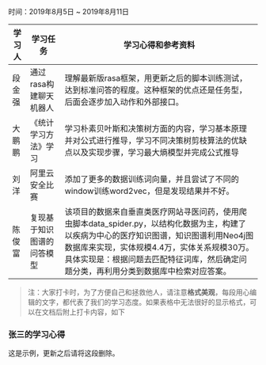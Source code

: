 时间：2019年8月5日 ~ 2019年8月11日

学习人|学习任务|学习心得和参考资料
------ | ------ | ------ 
段金强 | 通过rasa构建聊天机器人 | 理解最新版rasa框架，用更新之后的脚本训练测试，达到标准问答的程度。这种框架的优点还是任务型，后面会逐步加入动作和外部接口。
大鹏鹏 | 《统计学习方法》学习 | 学习朴素贝叶斯和决策树方面的内容，学习基本原理并对公式进行推导，学习不同决策树剪枝算法的优缺点以及实现步骤，学习最大熵模型并完成公式推导
刘洋|阿里云安全比赛|添加了更多的数据训练词向量，并且尝试了不同的window训练word2vec，但是发现结果并不好。|
陈俊富|复现基于知识图谱的问答模型|该项目的数据来自垂直类医疗网站寻医问药，使用爬虫脚本data_spider.py，以结构化数据为主，构建了以疾病为中心的医疗知识图谱，知识图谱利用Neo4j图数据库来实现，实体规模4.4万，实体关系规模30万。具体实现是：根据问题去匹配特征词库，然后确定问题分类，再利用分类到数据库中检索对应答案。|

> 注：大家打卡时，为了方便自己和拯救他人，请注意**格式美观**，每段用心编辑的文字，都代表了我们的学习态度。如果表格中无法很好的显示格式，可以在文档后附上打卡内容，如下

### 张三的学习心得
这是示例，更新之后请将这段删除。
